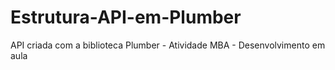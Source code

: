 # Estrutura-API-em-Plumber
API criada com a biblioteca Plumber - Atividade MBA - Desenvolvimento em aula 
